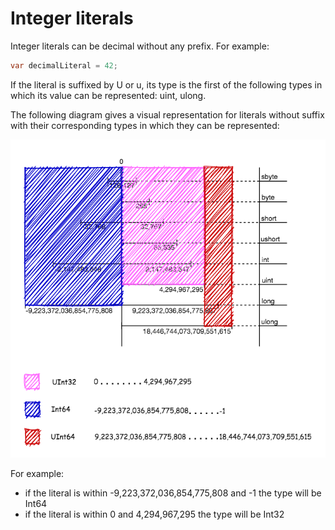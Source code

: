 # Integer literals

Integer literals can be decimal without any prefix. For example:
```c#
var decimalLiteral = 42; 
```
If the literal is suffixed by U or u, its type is the first of the following types in which its value can be represented: uint, ulong.

The following diagram gives a visual representation for literals without suffix with their corresponding types in which they can be represented:

![Integer literal](https://github.com/Hunor85/C-sharp/blob/master/001-Types/001-Integral%20numerci%20types/005-integer_literal/docs/inetger%20literal.png)

For example:
- if the literal is within -9,223,372,036,854,775,808 and -1 the type will be Int64
- if the literal is within 0 and 4,294,967,295 the type will be Int32
